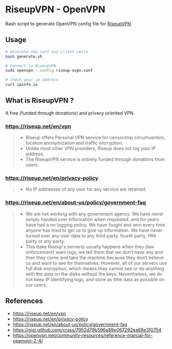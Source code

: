 # RiseupVPN - OpenVPN

Bash script to generate OpenVPN config file for [RiseupVPN](https://riseup.net/en/vpn)

## Usage

```bash
# Generate new conf and client certs
bash generate.sh

# Connect to RiseupVPN
sudo openvpn --config riseup-ovpn.conf

# Check your ip address
curl ipinfo.io
```

## What is RiseupVPN ?

A free (funded through donations) and privacy oriented VPN.

### <https://riseup.net/en/vpn>

> * Riseup offers Personal VPN service for censorship circumvention, location anonymization and traffic encryption.
> * Unlike most other VPN providers, Riseup does not log your IP address.
> * The RiseupVPN service is entirely funded through donations from users.

### <https://riseup.net/en/privacy-policy>

> * No IP addresses of any user for any service are retained.

### <https://riseup.net/en/about-us/policy/government-faq>

> * We are not working with any government agency. We have never simply handed over information when requested, and for years have had a no logging policy. We have fought and won every time anyone has tried to get us to give up information. We have never turned over any user data to any third party, fourth party, fifth party or any party.
> * This (take Riseup's servers) usually happens when they (law enforcement) want logs, we tell them that we don’t have any and then they come and take the machine because they don’t believe us and want to see for themselves. However, all of our servers use full disk encryption, which means they cannot see or do anything with the data on the disks without the keys. Nevertheless, we do not keep IP identifying logs, and store as little data as possible on our users.

## References

* <https://riseup.net/en/vpn>
* <https://riseup.net/en/privacy-policy>
* <https://riseup.net/en/about-us/policy/government-faq>
* <https://gist.github.com/crass/7952d79b596a89e067292ea68e3f0754>
* <https://openvpn.net/community-resources/reference-manual-for-openvpn-2-4/>
